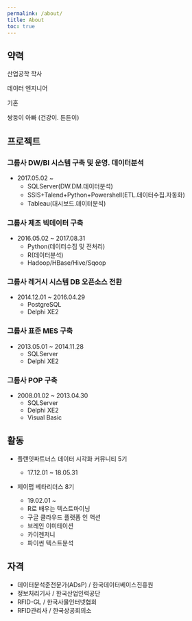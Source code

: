 ```yaml
---
permalink: /about/
title: About
toc: true
---
```


## 약력

산업공학 학사

데이터 엔지니어

기혼

쌍둥이 아빠 (건강이. 튼튼이)

## 프로젝트

### 그룹사 DW/BI 시스템 구축 및 운영. 데이터분석

- 2017.05.02 ~
  - SQLServer(DW.DM.데이터분석)
  - SSIS+Talend+Python+Powershell(ETL.데이터수집.자동화)
  - Tableau(대시보드.데이터분석)

### 그룹사 제조 빅데이터 구축
- 2016.05.02 ~ 2017.08.31
  - Python(데이터수집 및 전처리)
  - R(데이터분석)
  - Hadoop/HBase/Hive/Sqoop

### 그룹사 레거시 시스템 DB 오픈소스 전환
- 2014.12.01 ~ 2016.04.29
  - PostgreSQL
  - Delphi XE2

### 그룹사 표준 MES 구축
- 2013.05.01 ~ 2014.11.28
  - SQLServer
  - Delphi XE2

### 그룹사 POP 구축
- 2008.01.02 ~ 2013.04.30
  - SQLServer
  - Delphi XE2
  - Visual Basic
  
## 활동

- 플랜잇파트너스 데이터 시각화 커뮤니티 5기
  - 17.12.01 ~ 18.05.31

- 제이펍 베타리더스 8기
  - 19.02.01 ~
  - R로 배우는 텍스트마이닝
  - 구글 클라우드 플랫폼 인 액션
  - 브레인 이미테이션
  - 카이젠저니
  - 파이썬 텍스트분석

## 자격

- 데이터분석준전문가(ADsP) / 한국데이터베이스진흥원
- 정보처리기사 / 한국산업인력공단
- RFID-GL / 한국사물인터넷협회
- RFID관리사 / 한국상공회의소